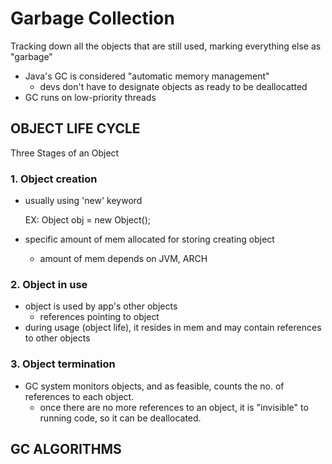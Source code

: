 # Garbage Collection
Tracking down all the objects that are still used, marking everything else as "garbage"
- Java's GC is considered "automatic memory management"
    - devs don't have to designate objects as ready to be deallocatted
- GC runs on low-priority threads

## OBJECT LIFE CYCLE
Three Stages of an Object

### 1. Object creation 
- usually using 'new' keyword


    EX: Object obj = new Object();
    
- specific amount of mem allocated for storing creating object
    - amount of mem depends on JVM, ARCH
    
### 2. Object in use
- object is used by app's other objects
    - references pointing to object
- during usage (object life), it resides in mem and may contain references to other objects


### 3. Object termination
- GC system monitors objects, and as feasible, counts the no. of references to each object. 
    - once there are no more references to an object, it is "invisible" to running code, so it
    can be deallocated. 
    
## GC ALGORITHMS

